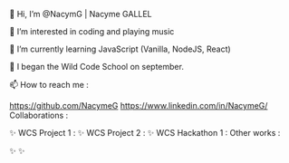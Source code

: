 👋 Hi, I’m @NacymG | Nacyme GALLEL

👀 I’m interested in coding and playing music

🌱 I’m currently learning JavaScript (Vanilla, NodeJS, React)

💞️ I began the Wild Code School on september.

📫 How to reach me :

https://github.com/NacymeG
https://www.linkedin.com/in/NacymeG/
Collaborations :

✨ WCS Project 1 : 
✨ WCS Project 2 : 
✨ WCS Hackathon 1 : 
Other works :

✨ 
✨ 
